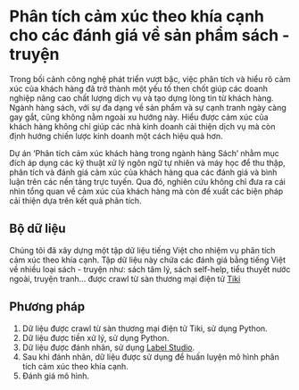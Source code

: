 # Phân tích cảm xúc theo khía cạnh cho các đánh giá về sản phẩm sách - truyện

Trong bối cảnh công nghệ phát triển vượt bậc, việc phân tích và hiểu rõ cảm xúc
của khách hàng đã trở thành một yếu tố then chốt giúp các doanh nghiệp nâng
cao chất lượng dịch vụ và tạo dựng lòng tin từ khách hàng. Ngành hàng sách, với
sự đa dạng về sản phẩm và sự cạnh tranh ngày càng gay gắt, cũng không nằm
ngoài xu hướng này. Hiểu được cảm xúc của khách hàng không chỉ giúp các nhà
kinh doanh cải thiện dịch vụ mà còn định hướng chiến lược kinh doanh một cách
hiệu quả hơn.

Dự án ‘Phân tích cảm xúc khách hàng trong ngành
hàng Sách’ nhằm mục đích áp dụng các kỹ thuật xử lý ngôn ngữ tự nhiên và máy
học để thu thập, phân tích và đánh giá cảm xúc của khách hàng qua các đánh giá
và bình luận trên các nền tảng trực tuyến. Qua đó, nghiên cứu không chỉ đưa ra
cái nhìn tổng quan về cảm xúc của khách hàng mà còn đề xuất các biện pháp cải
thiện dựa trên kết quả phân tích.

## Bộ dữ liệu

Chúng tôi đã xây dựng một tập dữ liệu tiếng Việt cho nhiệm vụ phân tích cảm
xúc theo khía cạnh. Tập dữ liệu này chứa các đánh giá bằng tiếng Việt về nhiều
loại sách - truyện như: sách tâm lý, sách self-help, tiểu thuyết nước ngoài, truyện
tranh... được crawl từ sàn thương mại điện tử [Tiki](https://tiki.vn/)

## Phương pháp

1. Dữ liệu được crawl từ sàn thương mại điện tử Tiki, sử dụng Python.
2. Dữ liệu được tiền xử lý, sử dụng Python.
3. Dữ liệu được đánh nhãn, sử dụng [Label Studio](https://labelstud.io/).
4. Sau khi đánh nhãn, dữ liệu được sử dụng để huấn luyện mô hình phân tích cảm xúc theo khía cạnh.
5. Đánh giá mô hình.
